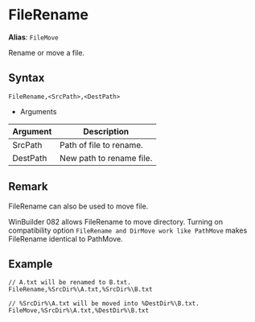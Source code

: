 # FileRename

**Alias**: `FileMove`

Rename or move a file.

## Syntax

```pebakery
FileRename,<SrcPath>,<DestPath>
```

- Arguments

| Argument | Description |
| --- | --- |
| SrcPath | Path of file to rename. |
| DestPath | New path to rename file. |

## Remark

FileRename can also be used to move file.

WinBuilder 082 allows FileRename to move directory. Turning on compatibility option `FileRename and DirMove work like PathMove` makes FileRename identical to PathMove.

## Example

```pebakery
// A.txt will be renamed to B.txt.
FileRename,%SrcDir%\A.txt,%SrcDir%\B.txt
```

```pebakery
// %SrcDir%\A.txt will be moved into %DestDir%\B.txt.
FileMove,%SrcDir%\A.txt,%DestDir%\B.txt
```

